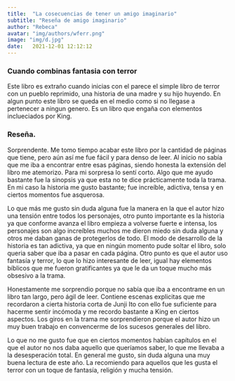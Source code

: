 ```yaml
---
title:  "La cosecuencias de tener un amigo imaginario"
subtitle: "Reseña de amigo imaginario"
author: "Rebeca"
avatar: "img/authors/wferr.png"
image: "img/d.jpg"
date:   2021-12-01 12:12:12
---
```


### Cuando combinas fantasia con terror
Este libro es extraño cuando inicias con el parece el simple libro de terror con un pueblo reprimido, una historia de una madre y su hijo huyendo. En algun punto este libro se queda en el medio como si no llegase a pertenecer a ningun genero. Es un libro que engaña con elementos inclueciados por King.

### Reseña.
Sorprendente. Me tomo tiempo acabar este libro por la cantidad de páginas que tiene, pero aún así me fue fácil y para denso de leer. Al inicio no sabía que me iba a encontrar entre esas páginas, siendo honesta la extensión del libro me atemorizo. Para mi sorpresa lo sentí corto. Algo que me ayudo bastante fue la sinopsis ya que esta no te dice prácticamente toda la trama. En mi caso la historia me gusto bastante; fue increíble, adictiva, tensa y en ciertos momentos fue asquerosa.

Lo que más me gusto sin duda alguna fue la manera en la que el autor hizo una tensión entre todos los personajes, otro punto importante es la historia ya que conforme avanza el libro empieza a volverse fuerte e intensa, los personajes son algo increíbles muchos me dieron miedo sin duda alguna y otros me daban ganas de protegerlos de todo. El modo de desarrollo de la historia es tan adictiva, ya que en ningún momento pude soltar el libro, solo queria saber que iba a pasar en cada página. Otro punto es que el autor uso fantasía y terror, lo que lo hizo interesante de leer, igual hay elementos bíblicos que me fueron gratificantes ya que le da un toque mucho más obsesivo a la trama.

Honestamente me sorprendio porque no sabía que iba a encontrame en un libro tan largo, pero ágil de leer. Contiene escenas explicitas que me recordaron a cierta historia corta de Junji Ito con ello fue suficiente para hacerme sentir incómoda y me recordo bastante a King en ciertos aspectos. Los giros en la trama me sorprendieron porque el autor hizo un muy buen trabajo en convencerme de los sucesos generales del libro.

Lo que no me gusto fue que en ciertos momentos habían capítulos en el que el autor no nos daba aquello que queríamos saber, lo que me llevaba a la desesperación total. En general me gusto, sin duda alguna una muy buena lectura de este año. La recomiendo para aquellos que les gusta el terror con un toque de fantasía, religión y mucha tensión.
